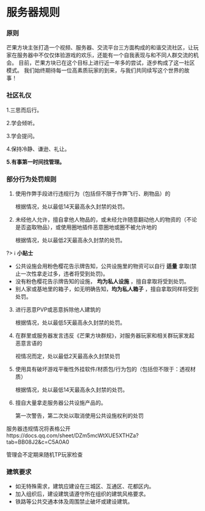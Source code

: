 # 服务器规则

### 原则

芒果方块主张打造一个视频、服务器、交流平台三方面构成的和谐交流社区，让玩家在服务器中不仅仅体验游戏的欢乐，还能有一个自我表现与和不同人群交流的机会。
目前，芒果方块已在这个目标上进行近一年多的尝试，逐步构成了这一社区模式。
我们始终期待每一位高素质玩家的到来，与我们共同续写这个世界的故事！

### 社区礼仪

1.三思而后行。

2.学会倾听。

3.学会提问。

4.保持冷静、谦逊、礼让。

 **5.有事第一时间找管理。** 


### 部分行为处罚规则

1. 使用作弊手段进行违规行为（包括但不限于作弊飞行、刷物品）的

   根据情况，处以最低14天最高永久封禁的处罚。

2. 未经他人允许，擅自拿他人物品的，或未经允许随意翻动他人的物资的（不论是否盗取物品），或使用圈地插件恶意圈地或圈不被允许地的

   根据情况，处以最低2天最高永久封禁的处罚。

?> :information_source: **小贴士**
- 公共设施会用粉色樱花告示牌告知，公共设施里的物资可以自行 **适量** 拿取(禁止一次性拿走过多，违者将受到处罚)。
- 没有粉色樱花告示牌告知的设施， **均为私人设施** ，擅自拿取将受到处罚。
- 别人家或基地里的箱子，如无明确告知，**均为私人箱子** ，擅自拿取同样将受到处罚。
   
3. 进行恶意PVP或恶意拆除他人建筑的

   根据情况，处以最低5天最高永久封禁的处罚。
   
4. 在群里或服务器发言违反《芒果方块群规》，对服务器玩家和相关群玩家发起恶意言语的

   视情况而定，处以最低2天最高永久封禁处罚

5. 使用具有破坏游戏平衡性外挂软件/材质包/行为包的（包括但不限于：透视材质）

   根据情况，处以最低14天最高永久封禁的处罚。

6. 擅自大量拿走服务器公共设施产品的。

   第一次警告，第二次处以取消使用公共设施权利的处罚
   
服务器违规情况将表格公开https://docs.qq.com/sheet/DZm5mcWtXUE5XTHZa?tab=BB08J2&c=C5A0A0

管理会不定期来随机TP玩家检查


### 建筑要求

- 如无特殊需求，建筑应建设在三城区、互通区、花都区内。
- 加入组织后，建设建筑请遵守所在组织的建筑风格要求。
- 铁路等公共交通本体及周围禁止破坏或建设建筑。
